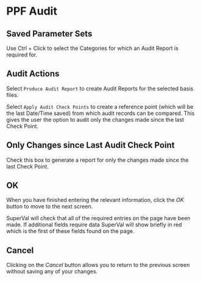 # PPF Audit



## Saved Parameter Sets

Use Ctrl + Click to select the Categories for which an Audit Report is
required for.

## Audit Actions

Select `Produce Audit Report` to create Audit Reports for the selected
basis files.

Select `Apply Audit Check Points` to create a reference point (which
will be the last Date/Time saved) from which audit records can be
compared. This gives the user the option to audit only the changes made
since the last Check Point.

## Only Changes since Last Audit Check Point

Check this box to generate a report for only the changes made since the
last Check Point.

## OK

When you have finished entering the relevant information, click the _OK_
button to move to the next screen.

SuperVal will check that all of the required entries on the page have
been made. If additional fields require data SuperVal will show briefly
in red which is the first of these fields found on the page.

## Cancel

Clicking on the _Cancel_ button allows you to return to the previous
screen without saving any of your changes.